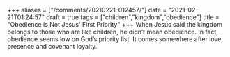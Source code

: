 +++
aliases = ["/comments/20210221-012457/"]
date = "2021-02-21T01:24:57"
draft = true
tags = ["children","kingdom","obedience"]
title = "Obedience is Not Jesus' First Priority"
+++
When Jesus said the kingdom belongs to those who are like children, he didn’t mean obedience. In fact, obedience seems low on God’s priority list. It comes somewhere after love, presence and covenant loyalty.

